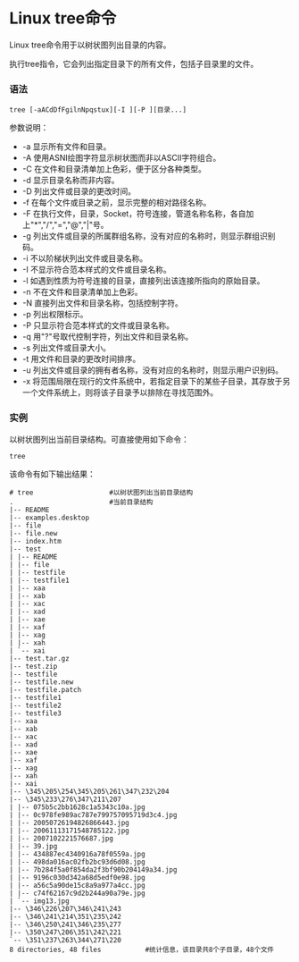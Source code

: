 # Linux tree命令

Linux tree命令用于以树状图列出目录的内容。

执行tree指令，它会列出指定目录下的所有文件，包括子目录里的文件。

### 语法

    tree [-aACdDfFgilnNpqstux][-I ][-P ][目录...]

参数说明：

- -a   显示所有文件和目录。
- -A   使用ASNI绘图字符显示树状图而非以ASCII字符组合。
- -C   在文件和目录清单加上色彩，便于区分各种类型。
- -d   显示目录名称而非内容。
- -D   列出文件或目录的更改时间。
- -f   在每个文件或目录之前，显示完整的相对路径名称。
- -F   在执行文件，目录，Socket，符号连接，管道名称名称，各自加上"*","/","=","@","|"号。
- -g   列出文件或目录的所属群组名称，没有对应的名称时，则显示群组识别码。
- -i   不以阶梯状列出文件或目录名称。
- -I   不显示符合范本样式的文件或目录名称。
- -l   如遇到性质为符号连接的目录，直接列出该连接所指向的原始目录。
- -n   不在文件和目录清单加上色彩。
- -N   直接列出文件和目录名称，包括控制字符。
- -p   列出权限标示。
- -P   只显示符合范本样式的文件或目录名称。
- -q   用"?"号取代控制字符，列出文件和目录名称。
- -s   列出文件或目录大小。
- -t   用文件和目录的更改时间排序。
- -u   列出文件或目录的拥有者名称，没有对应的名称时，则显示用户识别码。
- -x   将范围局限在现行的文件系统中，若指定目录下的某些子目录，其存放于另一个文件系统上，则将该子目录予以排除在寻找范围外。

### 实例

以树状图列出当前目录结构。可直接使用如下命令：

    tree
    

该命令有如下输出结果：

    # tree                   #以树状图列出当前目录结构  
    .                        #当前目录结构  
    |-- README  
    |-- examples.desktop  
    |-- file  
    |-- file.new  
    |-- index.htm  
    |-- test  
    | |-- README  
    | |-- file  
    | |-- testfile  
    | |-- testfile1  
    | |-- xaa  
    | |-- xab  
    | |-- xac  
    | |-- xad  
    | |-- xae  
    | |-- xaf  
    | |-- xag  
    | |-- xah  
    | `-- xai  
    |-- test.tar.gz  
    |-- test.zip  
    |-- testfile  
    |-- testfile.new  
    |-- testfile.patch  
    |-- testfile1  
    |-- testfile2  
    |-- testfile3  
    |-- xaa  
    |-- xab  
    |-- xac  
    |-- xad  
    |-- xae  
    |-- xaf  
    |-- xag  
    |-- xah  
    |-- xai  
    |-- \345\205\254\345\205\261\347\232\204  
    |-- \345\233\276\347\211\207  
    | |-- 075b5c2bb1628c1a5343c10a.jpg  
    | |-- 0c978fe989ac787e799757095719d3c4.jpg  
    | |-- 20050726194826866443.jpg  
    | |-- 20061113171548785122.jpg  
    | |-- 2007102221576687.jpg  
    | |-- 39.jpg  
    | |-- 434887ec4340916a78f0559a.jpg  
    | |-- 498da016ac02fb2bc93d6d08.jpg  
    | |-- 7b284f5a0f854da2f3bf90b204149a34.jpg  
    | |-- 9196c030d342a68d5edf0e98.jpg  
    | |-- a56c5a90de15c8a9a977a4cc.jpg  
    | |-- c74f62167c9d2b244a90a79e.jpg  
    | `-- img13.jpg  
    |-- \346\226\207\346\241\243  
    |-- \346\241\214\351\235\242  
    |-- \346\250\241\346\235\277  
    |-- \350\247\206\351\242\221  
    `-- \351\237\263\344\271\220  
    8 directories, 48 files           #统计信息，该目录共8个子目录，48个文件 
    